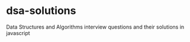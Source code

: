 # dsa-solutions
Data Structures and Algorithms interview questions and their solutions in javascript
